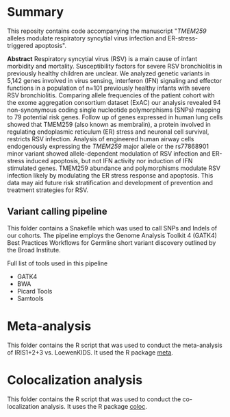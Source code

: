 # Summary

This reposity contains code accompanying the manuscript "*TMEM259* alleles modulate respiratory syncytial virus infection and ER-stress-triggered apoptosis".

**Abstract**
Respiratory syncytial virus (RSV) is a main cause of infant morbidity and mortality. Susceptibility factors for severe RSV bronchiolitis in previously healthy children are unclear.
We analyzed genetic variants in 5,142 genes involved in virus sensing, interferon (IFN) signaling and effector functions in a population of n=101 previously healthy infants with severe RSV bronchiolitis. Comparing allele frequencies of the patient cohort with the exome aggregation consortium dataset (ExAC) our analysis revealed 94 non-synonymous coding single nucleotide polymorphisms (SNPs) mapping to 79 potential risk genes. Follow up of genes expressed in human lung cells showed that TMEM259 (also known as membralin), a protein involved in regulating endoplasmic reticulum (ER) stress and neuronal cell survival, restricts RSV infection. Analysis of engineered human airway cells endogenously expressing the *TMEM259* major allele or the rs77868901 minor variant showed allele-dependent modulation of RSV infection and ER-stress induced apoptosis, but not IFN activity nor induction of IFN stimulated genes. TMEM259 abundance and polymorphisms modulate RSV infection likely by modulating the ER stress response and apoptosis. This data may aid future risk stratification and development of prevention and treatment strategies for RSV.

## Variant calling pipeline
This folder contains a Snakefile which was used to call SNPs and Indels of our cohorts. The pipeline employs the Genome Analysis Toolkit 4 (GATK4) Best Practices Workflows for Germline short variant discovery outlined by the Broad Institute. 

Full list of tools used in this pipeline
- GATK4
- BWA
- Picard Tools
- Samtools

# Meta-analysis
This folder contains the R script that was used to conduct the meta-analysis of IRIS1+2+3 vs. LoewenKIDS. It used the R package [meta](https://github.com/guido-s/meta/).

# Colocalization analysis
This folder contains the R script that was used to conduct the co-localization analysis. It uses the R package [coloc](https://github.com/chr1swallace/coloc). 
